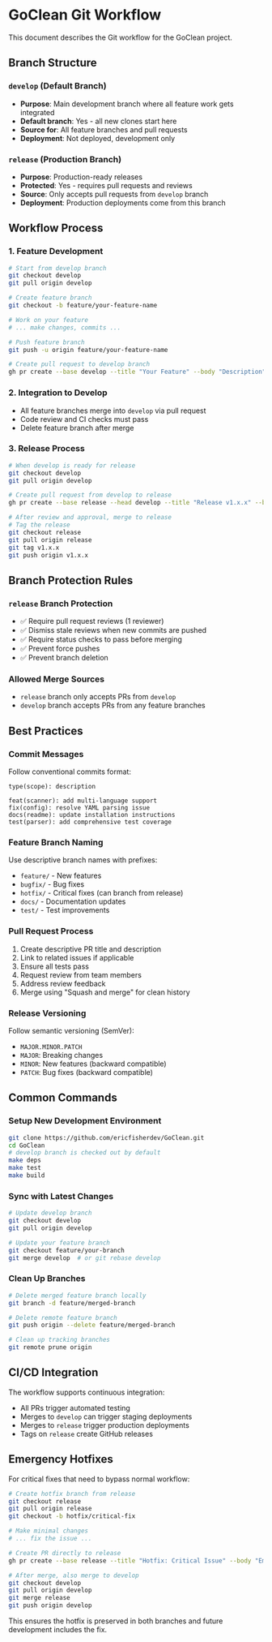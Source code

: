 # GoClean Git Workflow

This document describes the Git workflow for the GoClean project.

## Branch Structure

### `develop` (Default Branch)
- **Purpose**: Main development branch where all feature work gets integrated
- **Default branch**: Yes - all new clones start here
- **Source for**: All feature branches and pull requests
- **Deployment**: Not deployed, development only

### `release` (Production Branch)  
- **Purpose**: Production-ready releases
- **Protected**: Yes - requires pull requests and reviews
- **Source**: Only accepts pull requests from `develop` branch
- **Deployment**: Production deployments come from this branch

## Workflow Process

### 1. Feature Development
```bash
# Start from develop branch
git checkout develop
git pull origin develop

# Create feature branch
git checkout -b feature/your-feature-name

# Work on your feature
# ... make changes, commits ...

# Push feature branch
git push -u origin feature/your-feature-name

# Create pull request to develop branch
gh pr create --base develop --title "Your Feature" --body "Description"
```

### 2. Integration to Develop
- All feature branches merge into `develop` via pull request
- Code review and CI checks must pass
- Delete feature branch after merge

### 3. Release Process
```bash
# When develop is ready for release
git checkout develop
git pull origin develop

# Create pull request from develop to release
gh pr create --base release --head develop --title "Release v1.x.x" --body "Release notes"

# After review and approval, merge to release
# Tag the release
git checkout release
git pull origin release
git tag v1.x.x
git push origin v1.x.x
```

## Branch Protection Rules

### `release` Branch Protection
- ✅ Require pull request reviews (1 reviewer)
- ✅ Dismiss stale reviews when new commits are pushed
- ✅ Require status checks to pass before merging
- ✅ Prevent force pushes
- ✅ Prevent branch deletion

### Allowed Merge Sources
- `release` branch only accepts PRs from `develop`
- `develop` branch accepts PRs from any feature branches

## Best Practices

### Commit Messages
Follow conventional commits format:
```
type(scope): description

feat(scanner): add multi-language support
fix(config): resolve YAML parsing issue  
docs(readme): update installation instructions
test(parser): add comprehensive test coverage
```

### Feature Branch Naming
Use descriptive branch names with prefixes:
- `feature/` - New features
- `bugfix/` - Bug fixes
- `hotfix/` - Critical fixes (can branch from release)
- `docs/` - Documentation updates
- `test/` - Test improvements

### Pull Request Process
1. Create descriptive PR title and description
2. Link to related issues if applicable
3. Ensure all tests pass
4. Request review from team members
5. Address review feedback
6. Merge using "Squash and merge" for clean history

### Release Versioning
Follow semantic versioning (SemVer):
- `MAJOR.MINOR.PATCH`
- `MAJOR`: Breaking changes
- `MINOR`: New features (backward compatible)
- `PATCH`: Bug fixes (backward compatible)

## Common Commands

### Setup New Development Environment
```bash
git clone https://github.com/ericfisherdev/GoClean.git
cd GoClean
# develop branch is checked out by default
make deps
make test
make build
```

### Sync with Latest Changes
```bash
# Update develop branch
git checkout develop
git pull origin develop

# Update your feature branch
git checkout feature/your-branch
git merge develop  # or git rebase develop
```

### Clean Up Branches
```bash
# Delete merged feature branch locally
git branch -d feature/merged-branch

# Delete remote feature branch
git push origin --delete feature/merged-branch

# Clean up tracking branches
git remote prune origin
```

## CI/CD Integration

The workflow supports continuous integration:
- All PRs trigger automated testing
- Merges to `develop` can trigger staging deployments
- Merges to `release` trigger production deployments
- Tags on `release` create GitHub releases

## Emergency Hotfixes

For critical fixes that need to bypass normal workflow:

```bash
# Create hotfix branch from release
git checkout release
git pull origin release
git checkout -b hotfix/critical-fix

# Make minimal changes
# ... fix the issue ...

# Create PR directly to release
gh pr create --base release --title "Hotfix: Critical Issue" --body "Emergency fix"

# After merge, also merge to develop
git checkout develop
git pull origin develop
git merge release
git push origin develop
```

This ensures the hotfix is preserved in both branches and future development includes the fix.
